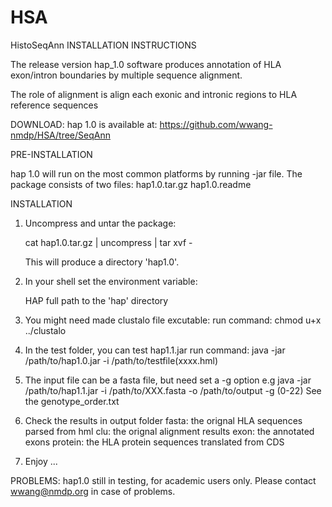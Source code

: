 # HSA

HistoSeqAnn             INSTALLATION INSTRUCTIONS


The release version hap_1.0 software produces annotation of HLA  exon/intron boundaries by
multiple sequence alignment.

The role of alignment is align each exonic and intronic regions to HLA 
reference sequences 

DOWNLOAD:
   hap 1.0 is available at:
   https://github.com/wwang-nmdp/HSA/tree/SeqAnn

PRE-INSTALLATION

   hap 1.0  will run on the most common platforms by running -jar file.
   The package consists of two files:
		hap1.0.tar.gz
		hap1.0.readme


INSTALLATION

   1. Uncompress and untar the package:

      cat hap1.0.tar.gz | uncompress | tar xvf -

      This will produce a directory 'hap1.0'.
   2. In your shell set the environment variable:

      HAP	full path to the 'hap' directory

   3. You might need made clustalo file excutable: 
       run command: chmod u+x ../clustalo

   4. In the test folder, you can test hap1.1.jar 
        run command: java -jar /path/to/hap1.0.jar -i /path/to/testfile(xxxx.hml)
   5. The input file can be a fasta file, but need set a -g option
        e.g java -jar /path/to/hap1.1.jar -i /path/to/XXX.fasta -o /path/to/output -g (0-22)
        See the genotype_order.txt

   6. Check the results in output folder
       fasta: the orignal HLA sequences parsed from hml
       clu: the orignal alignment results
       exon: the annotated exons
       protein: the HLA protein sequences translated from CDS

   7. Enjoy ...

PROBLEMS:
hap1.0 still in testing, for academic users only. 
Please contact wwang@nmdp.org in case of problems.
